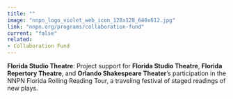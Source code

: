 ```yaml
---
title: ""
image: "nnpn_logo_violet_web_icon_128x128_640x612.jpg"
link: "nnpn.org/programs/collaboration-fund"
current: "false"
related:
- Collaboration Fund
---
```


**Florida Studio Theatre**: Project support for **Florida Studio Theatre**, **Florida Repertory Theatre**, and **Orlando Shakespeare Theater**’s participation in the NNPN Florida Rolling Reading Tour, a traveling festival of staged readings of new plays.

